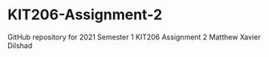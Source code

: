 # KIT206-Assignment-2
GitHub repository for 2021 Semester 1 KIT206 Assignment 2
Matthew
Xavier
Dilshad
